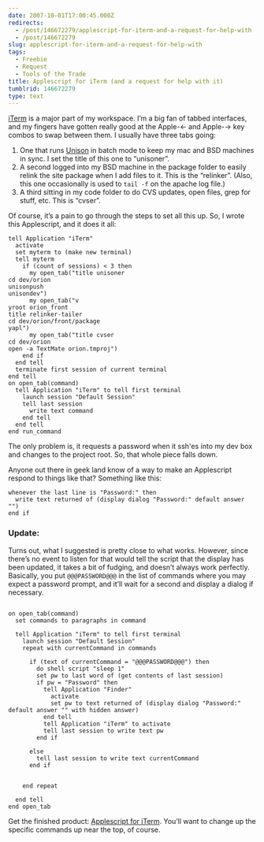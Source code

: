 ```yaml
---
date: 2007-10-01T17:00:45.000Z
redirects:
  - /post/146672279/applescript-for-iterm-and-a-request-for-help-with
  - /post/146672279
slug: applescript-for-iterm-and-a-request-for-help-with
tags:
  - Freebie
  - Request
  - Tools of the Trade
title: Applescript for iTerm (and a request for help with it)
tumblrid: 146672279
type: text
---
```

<p><a href="http://iterm.sourceforge.net/" rev="vote-for">iTerm</a> is a major part of my workspace.  I&rsquo;m a big fan of tabbed interfaces, and my fingers have gotten really good at the Apple-← and Apple-→ key combos to swap between them.  I usually have three tabs going:</p>

<ol><li>One that runs <a href="http://www.cis.upenn.edu/~bcpierce/unison/" rev="vote-for">Unison</a> in batch mode to keep my mac and BSD machines in sync.  I set the title of this one to &ldquo;unisoner&rdquo;.</li>
    <li>A second logged into my BSD machine in the package folder to easily relink the site package when I add files to it.  This is the &ldquo;relinker&rdquo;.  (Also, this one occasionally is used to <code>tail -f</code> on the apache log file.)</li>
    <li>A third sitting in my code folder to do CVS updates, open files, grep for stuff, etc.  This is &ldquo;cvser&rdquo;.</li>
</ol><p>Of course, it&rsquo;s a pain to go through the steps to set all this up.  So, I wrote this Applescript, and it does it all:</p>

<p><code class="block applescript">tell Application "iTerm"
  activate
  set myterm to (make new terminal)
  tell myterm
    if (count of sessions) &lt; 3 then
      my open_tab("title unisoner
cd dev/orion
unisonpush
unisondev")
      my open_tab("v
yroot orion_front
title relinker-tailer
cd dev/orion/front/package
yapl")
      my open_tab("title cvser
cd dev/orion
open -a TextMate orion.tmproj")
    end if
  end tell
  terminate first session of current terminal
end tell
on open_tab(command)
  tell Application "iTerm" to tell first terminal
    launch session "Default Session"
    tell last session
      write text command
    end tell
  end tell
end run_command</code></p>

<p>The only problem is, it requests a password when it ssh'es into my dev box and changes to the project root.  So, that whole piece falls down.</p>

<p>Anyone out there in geek land know of a way to make an Applescript respond to things like that?  Something like this:</p>

<p><code class="block applescript broken">whenever the last line is "Password:" then
  write text returned of (display dialog "Password:" default answer "")
end if</code></p>

<h3>Update:</h3>

<p>Turns out, what I suggested is pretty close to what works.  However, since there&rsquo;s no event to listen for that would tell the script that the display has been updated, it takes a bit of fudging, and doesn&rsquo;t always work perfectly.  Basically, you put <code>@@@PASSWORD@@@</code> in the list of commands where you may expect a password prompt, and it&rsquo;ll wait for a second and display a dialog if necessary.</p>

<p><code class="block applescript">
on open_tab(command)
  set commands to paragraphs in command
  
  tell Application "iTerm" to tell first terminal
    launch session "Default Session"
    repeat with currentCommand in commands
      
      if (text of currentCommand = "@@@PASSWORD@@@") then
        do shell script "sleep 1"
        set pw to last word of (get contents of last session)
        if pw = "Password" then
          tell Application "Finder"
            activate
            set pw to text returned of (display dialog "Password:" default answer "" with hidden answer)
          end tell
          tell Application "iTerm" to activate
          tell last session to write text pw
        end if
        
      else
        tell last session to write text currentCommand
      end if
      
      
    end repeat
    
  end tell
end open_tab</code></p>

<p>Get the finished product: <a href="http://foohack.com/blog/wp-content/uploads/2007/10/workspace.applescript" title="Applescript for iTerm">Applescript for iTerm</a>.  You&rsquo;ll want to change up the specific commands up near the top, of course.</p>
